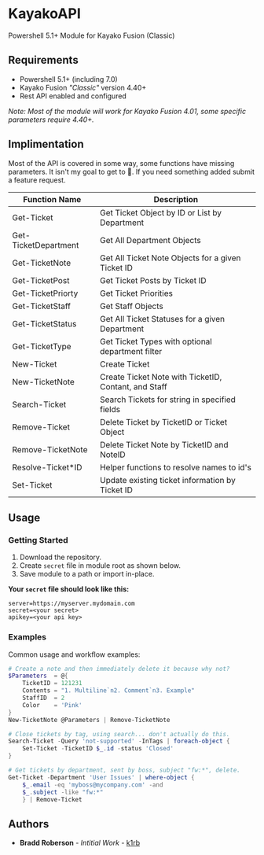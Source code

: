# KayakoAPI

Powershell 5.1+ Module for Kayako Fusion (Classic)

## Requirements

- Powershell 5.1+ (including 7.0)
- Kayako Fusion *"Classic"* version 4.40+
- Rest API enabled and configured

*Note: Most of the module will work for Kayako Fusion 4.01, some specific parameters require 4.40+.*

## Implimentation

Most of the API is covered in some way, some functions have missing parameters. It isn't my goal to get to :100:. If you need something added submit a feature request.

| Function Name         | Description                                          |
|-----------------------|------------------------------------------------------|
| Get-Ticket            | Get Ticket Object by ID or List by Department        |
| Get-TicketDepartment  | Get All Department Objects                           |
| Get-TicketNote        | Get All Ticket Note Objects for a given Ticket ID    |
| Get-TicketPost        | Get Ticket Posts by Ticket ID                        |
| Get-TicketPriorty     | Get Ticket Priorities                                |
| Get-TicketStaff       | Get Staff Objects                                    |
| Get-TicketStatus      | Get All Ticket Statuses for a given Department       |
| Get-TicketType        | Get Ticket Types with optional department filter     |
| New-Ticket            | Create Ticket                                        |
| New-TicketNote        | Create Ticket Note with TicketID, Contant, and Staff |
| Search-Ticket         | Search Tickets for string in specified fields        |
| Remove-Ticket         | Delete Ticket by TicketID or Ticket Object           |
| Remove-TicketNote     | Delete Ticket Note by TicketID and NoteID            |
| Resolve-Ticket*ID     | Helper functions to resolve names to id's            |
| Set-Ticket            | Update existing ticket information by Ticket ID      |

## Usage

### Getting Started

1. Download the repository.
2. Create `secret` file in module root as shown below.
3. Save module to a path or import in-place.

**Your `secret` file should look like this:**

```text
server=https://myserver.mydomain.com
secret=<your secret>
apikey=<your api key>
```

### Examples

Common usage and workflow examples:

```powershell
# Create a note and then immediately delete it because why not?
$Parameters  = @{
    TicketID = 121231
    Contents = "1. Multiline`n2. Comment`n3. Example"
    StaffID  = 2
    Color    = 'Pink'
}
New-TicketNote @Parameters | Remove-TicketNote

# Close tickets by tag, using search... don't actually do this.
Search-Ticket -Query 'not-supported' -InTags | foreach-object { 
    Set-Ticket -TicketID $_.id -status 'Closed'
}

# Get tickets by department, sent by boss, subject "fw:*", delete.
Get-Ticket -Department 'User Issues' | where-object {
    $_.email -eq 'myboss@mycompany.com' -and
    $_.subject -like "fw:*"
    } | Remove-Ticket

```

## Authors

* **Bradd Roberson** - *Intitial Work* - [k1rb](https://github.com/k1rb)

[//]: # " requires "